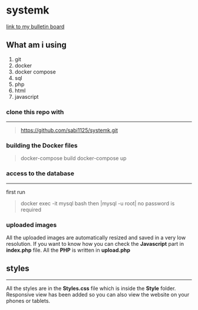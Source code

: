 # systemk
[link to my bulletin board](http://34.201.113.162/index.php)

What am i using
---
1. git
2. docker
3. docker compose
4. sql
5. php 
6. html
7. javascript



### clone this repo with
---
> https://github.com/sabi1125/systemk.git



### building the Docker files

> docker-compose build
> docker-compose up



### access to the database
---

first run 
>docker exec -it mysql bash
then
|mysql -u root|
no password is required



### uploaded images

All the uploaded images are automatically resized and saved in a very low resolution.
If you want to know how you can check the **Javascript** part in **index.php** file.
All the **PHP** is written in **upload.php**




## styles
---

All the styles are in the **Styles.css** file which is inside the **Style** folder.
Responsive view has been added so you can also view the website on your phones or tablets.




